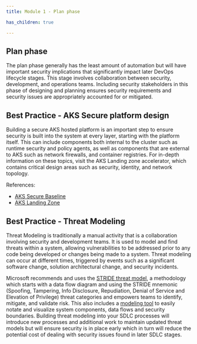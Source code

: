 ```yaml
---
title: Module 1 - Plan phase

has_children: true

---
```



## Plan phase

The plan phase generally has the least amount of automation but will have important security implications that significantly impact later DevOps lifecycle stages. This stage involves collaboration between security, development, and operations teams. Including security stakeholders in this phase of designing and planning ensures security requirements and security issues are appropriately accounted for or mitigated.

## Best Practice - AKS Secure platform design

Building a secure AKS hosted platform is an important step to ensure security is built into the system at every layer, starting with the platform itself. This can include components both internal to the cluster such as runtime security and policy agents, as well as components that are external to AKS such as network firewalls, and container registries. For in-depth information on these topics, visit the AKS Landing zone accelerator, which contains critical design areas such as security, identity, and network topology.

References:
- [AKS Secure Baseline](https://learn.microsoft.com/en-us/azure/architecture/reference-architectures/containers/aks/baseline-aks)
- [AKS Landing Zone](https://learn.microsoft.com/en-us/azure/cloud-adoption-framework/scenarios/app-platform/aks/landing-zone-accelerator)

## Best Practice - Threat Modeling

Threat Modeling is traditionally a manual activity that is a collaboration involving security and development teams.  It is used to model and find threats within a system, allowing vulnerabilities to be addressed prior to any code being developed or changes being made to a system. Threat modeling can occur at different times, triggered by events such as a significant software change, solution architectural change, and security incidents.

Microsoft recommends and uses the [STRIDE threat model](https://learn.microsoft.com/en-us/azure/security/develop/threat-modeling-tool-threats#stride-model), a methodology which starts with a data flow diagram and using the STRIDE mnemonic (Spoofing, Tampering, Info Disclosure, Repudiation, Denial of Service and Elevation of Privilege) threat categories and empowers teams to identify, mitigate, and validate risk. This also includes a [modeling tool](https://www.microsoft.com/en-us/securityengineering/sdl/threatmodeling) to easily notate and visualize system components, data flows and security boundaries. Building threat modeling into your SDLC processes will introduce new processes and additional work to maintain updated threat models but will ensure security is in place early which in turn will reduce the potential cost of dealing with security issues found in later SDLC stages.
